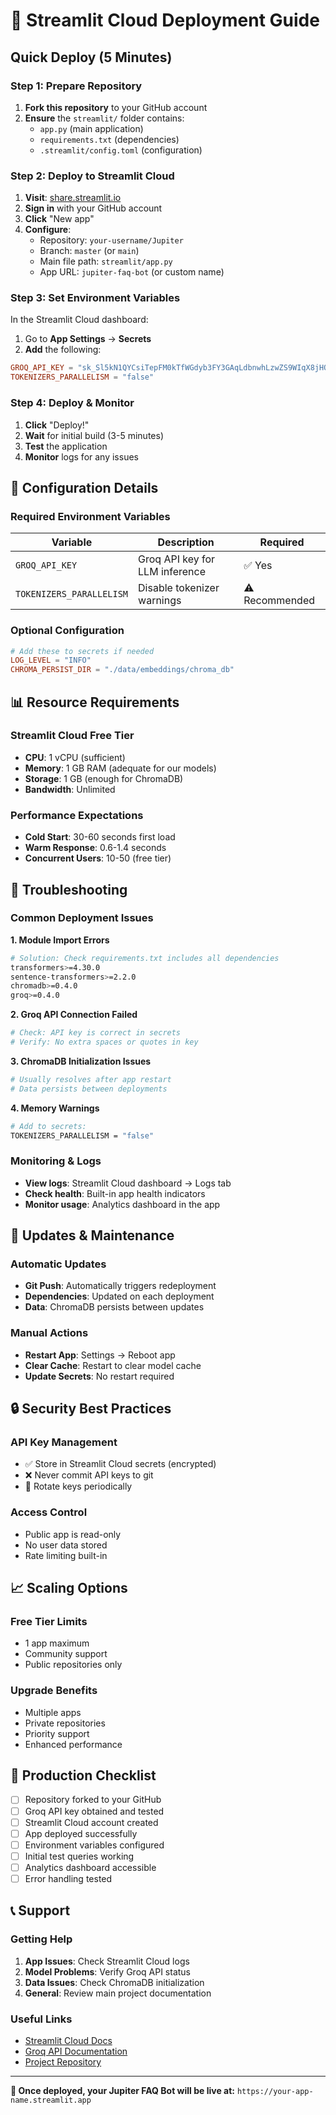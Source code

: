 # 🚀 Streamlit Cloud Deployment Guide

## Quick Deploy (5 Minutes)

### Step 1: Prepare Repository
1. **Fork this repository** to your GitHub account
2. **Ensure** the `streamlit/` folder contains:
   - `app.py` (main application)
   - `requirements.txt` (dependencies)
   - `.streamlit/config.toml` (configuration)

### Step 2: Deploy to Streamlit Cloud
1. **Visit**: [share.streamlit.io](https://share.streamlit.io)
2. **Sign in** with your GitHub account
3. **Click** "New app"
4. **Configure**:
   - Repository: `your-username/Jupiter`
   - Branch: `master` (or `main`)
   - Main file path: `streamlit/app.py`
   - App URL: `jupiter-faq-bot` (or custom name)

### Step 3: Set Environment Variables
In the Streamlit Cloud dashboard:
1. Go to **App Settings** → **Secrets**
2. **Add** the following:

```toml
GROQ_API_KEY = "sk_Sl5kN1QYCsiTepFM0kTfWGdyb3FY3GAqLdbnwhLzwZS9WIqX8jHQ"
TOKENIZERS_PARALLELISM = "false"
```

### Step 4: Deploy & Monitor
1. **Click** "Deploy!"
2. **Wait** for initial build (3-5 minutes)
3. **Test** the application
4. **Monitor** logs for any issues

## 🔧 Configuration Details

### Required Environment Variables
| Variable | Description | Required |
|----------|-------------|----------|
| `GROQ_API_KEY` | Groq API key for LLM inference | ✅ Yes |
| `TOKENIZERS_PARALLELISM` | Disable tokenizer warnings | ⚠️ Recommended |

### Optional Configuration
```toml
# Add these to secrets if needed
LOG_LEVEL = "INFO"
CHROMA_PERSIST_DIR = "./data/embeddings/chroma_db"
```

## 📊 Resource Requirements

### Streamlit Cloud Free Tier
- **CPU**: 1 vCPU (sufficient)
- **Memory**: 1 GB RAM (adequate for our models)
- **Storage**: 1 GB (enough for ChromaDB)
- **Bandwidth**: Unlimited

### Performance Expectations
- **Cold Start**: 30-60 seconds first load
- **Warm Response**: 0.6-1.4 seconds
- **Concurrent Users**: 10-50 (free tier)

## 🚨 Troubleshooting

### Common Deployment Issues

**1. Module Import Errors**
```bash
# Solution: Check requirements.txt includes all dependencies
transformers>=4.30.0
sentence-transformers>=2.2.0
chromadb>=0.4.0
groq>=0.4.0
```

**2. Groq API Connection Failed**
```bash
# Check: API key is correct in secrets
# Verify: No extra spaces or quotes in key
```

**3. ChromaDB Initialization Issues**
```bash
# Usually resolves after app restart
# Data persists between deployments
```

**4. Memory Warnings**
```bash
# Add to secrets:
TOKENIZERS_PARALLELISM = "false"
```

### Monitoring & Logs
- **View logs**: Streamlit Cloud dashboard → Logs tab
- **Check health**: Built-in app health indicators
- **Monitor usage**: Analytics dashboard in the app

## 🔄 Updates & Maintenance

### Automatic Updates
- **Git Push**: Automatically triggers redeployment
- **Dependencies**: Updated on each deployment
- **Data**: ChromaDB persists between updates

### Manual Actions
- **Restart App**: Settings → Reboot app
- **Clear Cache**: Restart to clear model cache
- **Update Secrets**: No restart required

## 🔒 Security Best Practices

### API Key Management
- ✅ Store in Streamlit Cloud secrets (encrypted)
- ❌ Never commit API keys to git
- 🔄 Rotate keys periodically

### Access Control
- Public app is read-only
- No user data stored
- Rate limiting built-in

## 📈 Scaling Options

### Free Tier Limits
- 1 app maximum
- Community support
- Public repositories only

### Upgrade Benefits
- Multiple apps
- Private repositories
- Priority support
- Enhanced performance

## 🎯 Production Checklist

- [ ] Repository forked to your GitHub
- [ ] Groq API key obtained and tested
- [ ] Streamlit Cloud account created
- [ ] App deployed successfully
- [ ] Environment variables configured
- [ ] Initial test queries working
- [ ] Analytics dashboard accessible
- [ ] Error handling tested

## 📞 Support

### Getting Help
1. **App Issues**: Check Streamlit Cloud logs
2. **Model Problems**: Verify Groq API status
3. **Data Issues**: Check ChromaDB initialization
4. **General**: Review main project documentation

### Useful Links
- [Streamlit Cloud Docs](https://docs.streamlit.io/streamlit-cloud)
- [Groq API Documentation](https://console.groq.com/docs)
- [Project Repository](https://github.com/your-username/Jupiter)

---

**🎉 Once deployed, your Jupiter FAQ Bot will be live at:**
`https://your-app-name.streamlit.app` 